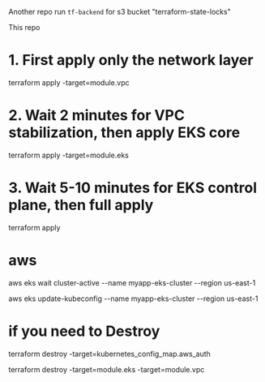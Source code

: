 Another repo
run `tf-backend` for s3 bucket "terraform-state-locks"

This repo
# 1. First apply only the network layer
terraform apply -target=module.vpc

# 2. Wait 2 minutes for VPC stabilization, then apply EKS core
terraform apply -target=module.eks

# 3. Wait 5-10 minutes for EKS control plane, then full apply
terraform apply


# aws
aws eks wait cluster-active --name myapp-eks-cluster --region us-east-1

aws eks update-kubeconfig --name myapp-eks-cluster --region us-east-1


# if you need to Destroy

terraform destroy -target=kubernetes_config_map.aws_auth

terraform destroy -target=module.eks -target=module.vpc